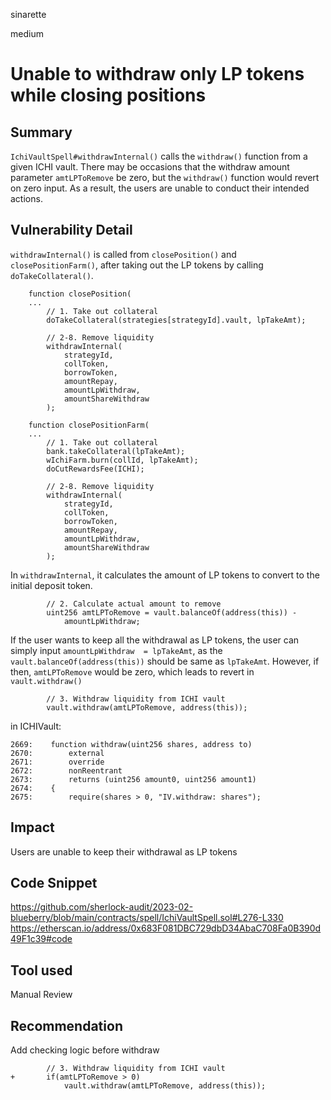 sinarette

medium

# Unable to withdraw only LP tokens while closing positions

## Summary
````IchiVaultSpell#withdrawInternal()```` calls the ````withdraw()```` function from a given ICHI vault. There may be occasions that the withdraw amount parameter ````amtLPToRemove```` be zero, but the ````withdraw()```` function would revert on zero input. As a result, the users are unable to conduct their intended actions.

## Vulnerability Detail
````withdrawInternal()```` is called from ````closePosition()```` and ````closePositionFarm()````, after taking out the LP tokens by calling ````doTakeCollateral()````.
```solidity
    function closePosition(
    ...
        // 1. Take out collateral
        doTakeCollateral(strategies[strategyId].vault, lpTakeAmt);

        // 2-8. Remove liquidity
        withdrawInternal(
            strategyId,
            collToken,
            borrowToken,
            amountRepay,
            amountLpWithdraw,
            amountShareWithdraw
        );

    function closePositionFarm(
    ...
        // 1. Take out collateral
        bank.takeCollateral(lpTakeAmt);
        wIchiFarm.burn(collId, lpTakeAmt);
        doCutRewardsFee(ICHI);

        // 2-8. Remove liquidity
        withdrawInternal(
            strategyId,
            collToken,
            borrowToken,
            amountRepay,
            amountLpWithdraw,
            amountShareWithdraw
        );
```
In ````withdrawInternal````, it calculates the amount of LP tokens to convert to the initial deposit token.
```solidity
        // 2. Calculate actual amount to remove
        uint256 amtLPToRemove = vault.balanceOf(address(this)) -
            amountLpWithdraw;
```

If the user wants to keep all the withdrawal as LP tokens, the user can simply input ````amountLpWithdraw  = lpTakeAmt````, as the ````vault.balanceOf(address(this))```` should be same as ````lpTakeAmt````.
However, if then, ````amtLPToRemove```` would be zero, which leads to revert in ````vault.withdraw()````
```solidity
        // 3. Withdraw liquidity from ICHI vault
        vault.withdraw(amtLPToRemove, address(this));
```

in ICHIVault:
```solidity
2669:    function withdraw(uint256 shares, address to)
2670:        external
2671:        override
2672:        nonReentrant 
2673:        returns (uint256 amount0, uint256 amount1)
2674:    {
2675:        require(shares > 0, "IV.withdraw: shares");
```

## Impact
Users are unable to keep their withdrawal as LP tokens

## Code Snippet
https://github.com/sherlock-audit/2023-02-blueberry/blob/main/contracts/spell/IchiVaultSpell.sol#L276-L330
https://etherscan.io/address/0x683F081DBC729dbD34AbaC708Fa0B390d49F1c39#code

## Tool used

Manual Review

## Recommendation
Add checking logic before withdraw
```solidity
        // 3. Withdraw liquidity from ICHI vault
+       if(amtLPToRemove > 0)
            vault.withdraw(amtLPToRemove, address(this));
```


